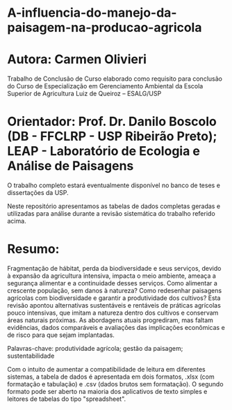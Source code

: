 # A-influencia-do-manejo-da-paisagem-na-producao-agricola

# Autora: Carmen Olivieri

Trabalho de Conclusão de Curso elaborado como requisito para conclusão do Curso de Especialização em Gerenciamento Ambiental da Escola Superior de Agricultura Luiz de Queiroz – ESALG/USP

# Orientador: Prof. Dr. Danilo Boscolo (DB - FFCLRP - USP Ribeirão Preto); LEAP - Laboratório de Ecologia e Análise de Paisagens

O trabalho completo estará eventualmente disponível no banco de teses e dissertações da USP.

Neste repositório apresentamos as tabelas de dados completas geradas e utilizadas para análise durante a revisão sistemática do trabalho referido acima.

# Resumo:
Fragmentação de hábitat, perda da biodiversidade e seus serviços, devido à expansão da agricultura intensiva, impacta o meio ambiente, ameaça a segurança alimentar e a continuidade desses serviços. Como alimentar a crescente população, sem danos à natureza? Como redesenhar paisagens agrícolas com biodiversidade e garantir a produtividade dos cultivos? Esta revisão apontou alternativas sustentáveis e rentáveis de práticas agrícolas pouco intensivas, que imitam a natureza dentro dos cultivos e conservam áreas naturais próximas. As abordagens atuais progrediram, mas faltam evidências, dados comparáveis e avaliações das implicações econômicas e de risco para que sejam implantadas.   

Palavras-chave: produtividade agrícola; gestão da paisagem; sustentabilidade

Com o intuito de aumentar a compatibilidade de leitura em diferentes sistemas, a tabela de dados é apresentada em dois formatos, .xlsx (com formatação e tabulação) e .csv (dados brutos sem formatação). O segundo formato pode ser aberto na maioria dos aplicativos de texto simples e leitores de tabelas do tipo "spreadsheet".
